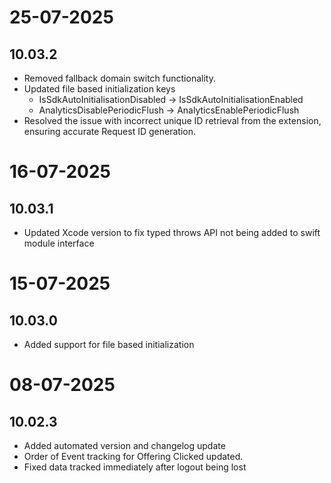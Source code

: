 # 25-07-2025

## 10.03.2

- Removed fallback domain switch functionality.
- Updated file based initialization keys
    - IsSdkAutoInitialisationDisabled -> IsSdkAutoInitialisationEnabled
    - AnalyticsDisablePeriodicFlush -> AnalyticsEnablePeriodicFlush
- Resolved the issue with incorrect unique ID retrieval from the extension, ensuring accurate Request ID generation.

# 16-07-2025

## 10.03.1

- Updated Xcode version to fix typed throws API not being added to swift module interface

# 15-07-2025

## 10.03.0

- Added support for file based initialization

# 08-07-2025

## 10.02.3

- Added automated version and changelog update
- Order of Event tracking for Offering Clicked updated.
- Fixed data tracked immediately after logout being lost

